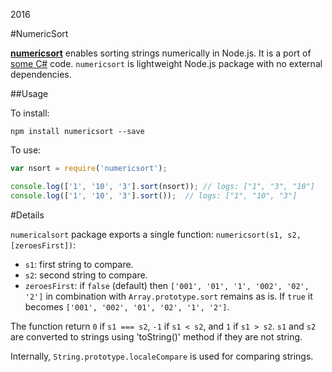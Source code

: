 2016

#NumericSort

<!--- tags: javascript nodejs -->

[**numericsort**](https://www.npmjs.com/package/numericsort) enables sorting strings numerically in Node.js. It is a port of [some C#](r/msnet-numeric-sort.md) code. `numericsort` is lightweight Node.js package with no external dependencies.

##Usage

To install:

```
npm install numericsort --save
```

To use:

```javascript
var nsort = require('numericsort');

console.log(['1', '10', '3'].sort(nsort)); // logs: ["1", "3", "10"] 
console.log(['1', '10', '3'].sort());  // logs: ["1", "10", "3"] 
```

#Details

`numericalsort` package exports a single function: `numericsort(s1, s2, [zeroesFirst])`:

* `s1`: first string to compare.
* `s2`: second string to compare.
* `zeroesFirst`: if `false` (default) then `['001', '01', '1', '002', '02', '2']` in combination with `Array.prototype.sort` remains as is. If `true` it becomes `['001', '002', '01', '02', '1', '2']`.

The function return `0` if `s1 === s2`, `-1` if `s1 < s2`, and `1` if `s1 > s2`. `s1` and `s2` are converted to strings using 'toString()' method if they are not string.

Internally, `String.prototype.localeCompare` is used for comparing strings.



